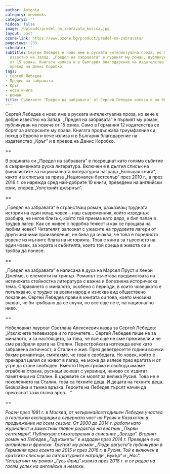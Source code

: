 ```yaml
---
author: Antonia
category: newbooks
category2: ''
hidden: false
image: /Uploads/predel_na_zabravata_korica.jpg
layout: post
ozone-link: https://www.ozone.bg/product/predel-na-zabravata/
pageviews: 233
schedule: ''
subtitle: Сергей Лебедев е ново име в руската интелектуална проза, но вече е добре
  известно на Запад. „Предел на забравата“ е първият му роман, публикуван на повече
  от 15 езика. Книгата излиза и в България благодарение на издателство „Кръг” и в
  превод на Денис Коробко
tags:
- Сергей Лебедев
- Предел на забравата
- Кръг
- нова книга
- роман
title: Събитието "Предел на забравата" от Сергей Лебедев излиза и на български
---
```


Сергей Лебедев е ново име в руската интелектуална проза, но вече е добре известно на Запад. „Предел на забравата“ е първият му роман, публикуван на повече от 15 езика. Само в Германия 12 издателства се борят за авторските му права. Книгата продължава триумфалния си поход в Европа и вече излиза и в България благодарение на издателство „Кръг” и в превод на Денис Коробко.

\==

В родината си „Предел на забравата” е посрещнат като голямо събитие в съвременната руска литература. Включен е в дългия списък на финалистите за националната литературна награда „Большая книга“, както и в списъка за приза „Национален бестселър“ през 2010 г., а през 2016 г. се нарежда сред най-добрите 10 книги, преведени на английски език, според „Уолстрийт джърнъл“.

\==

„Предел на забравата” е странстващ роман, разказващ трудната история на един млад човек – наш съвременник, който изведнъж разбира, че негов близък, който той приема като дядо, е бил палач в трудов лагер. Как се живее с подобна тежест и как се прощава на любим човек? Читателят, запознат с ужасите на трудовите лагери от други значими произведения, не бива да очаква, че това е поредното ровене из мътните блата на историята. Това е книга за търсенето на един човек, за хората и събитията, които той среща в живота си и трябва да понесе. 

\==

„Предел на забравата” е написана в духа на Марсел Пруст и Хенри Джеймс, с елементи на трилър. Романът съчетава предимствата на истинската стойностна литература с важна и болезнена историческа тема. Справянето с миналото, особено с периоди, в които човешкото е потъпквано, е трудно за всеки народ и изисква вид обществено покаяние. Сергей Лебедев прави в книгата си това, което мнозина вярват, че би трябвало да се случи, но все още не е, на национално ниво. 

\==

Нобеловият лауреат Светлана Алексиевич казва за Сергей Лебедев: „Изключете телевизора и го прочетете… Сергей Лебедев пише не за миналото, а за настоящето, за това, че все още не сме преживели и не сме разбрали ерата на Сталин. Перестройката изглежда вече като забравена античност, а Сталин е жив. През деветдесетте години всички бяхме романтици, смятахме, че това е свободата. Но човек, който е прекарал целия си живот в лагер, не може да излезе през вратата и от утре да стане свободен. Вместо Перестройка и свобода имаме ограбена страна, руснаци воюват с украинци, наново се издигат паметници на Сталин. В църквите се молят за велика Русия. Това не е поколението на Сталин, това са техните деца. И децата на техните деца. Безкрайна и тъмна връзка. Героите на Лебедев търсят начин да прекъснат тази пъпна връв... ”

\==

*Роден през 1981 г. в Москва, от четиринайсетгодишен Лебедев участва в геоложки експедиции в северната част на Русия и Казахстан в продължение на осем сезона. От 2000 до 2014 г. работи като журналист и заместник главен редактор на вестник „Първи септември“. Публикува стихотворения в списание „Звезда“. Вторият роман на Лебедев „Год кометы” е издаден през 2014 г. Преведен е на английски и френски. Третият му роман „Люди августа“е публикуван в Германия през есента на 2015 и през 2016 г. в Русия. Той е включен в кратките списъци за литературните награди „Букър“ и „Нос“. Четвъртият му роман „Гусь Фриц“ излиза през 2018 г. и се радва на голям успех на английски и немски.*